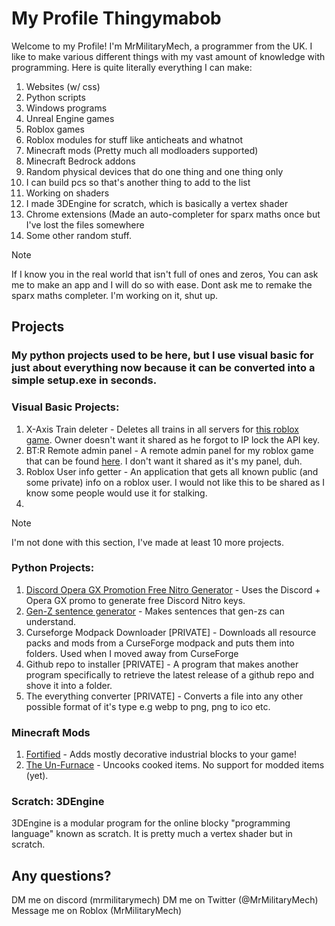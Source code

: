 # My Profile Thingymabob

Welcome to my Profile!
I'm MrMilitaryMech, a programmer from the UK. I like to make various different things with my vast amount of knowledge with programming.
Here is quite literally everything I can make:
1. Websites (w/ css)
2. Python scripts
3. Windows programs
4. Unreal Engine games
5. Roblox games
6. Roblox modules for stuff like anticheats and whatnot
7. Minecraft mods (Pretty much all modloaders supported)
8. Minecraft Bedrock addons
9. Random physical devices that do one thing and one thing only
10. I can build pcs so that's another thing to add to the list
11. Working on shaders
12. I made 3DEngine for scratch, which is basically a vertex shader
13. Chrome extensions (Made an auto-completer for sparx maths once but I've lost the files somewhere
14. Some other random stuff.

>[!NOTE]
>If I know you in the real world that isn't full of ones and zeros, You can ask me to make an app and I will do so with ease.
>Dont ask me to remake the sparx maths completer. I'm working on it, shut up.

## Projects
### My python projects used to be here, but I use visual basic for just about everything now because it can be converted into a simple setup.exe in seconds.
### Visual Basic Projects:
1. X-Axis Train deleter - Deletes all trains in all servers for [this roblox game](https://www.roblox.com/games/17117997976/x-axis-train). Owner doesn't want it shared as he forgot to IP lock the API key.
2. BT:R Remote admin panel - A remote admin panel for my roblox game that can be found [here](https://www.roblox.com/games/10448933640/Bunker-Tycoon-Rebooted-BETA). I don't want it shared as it's my panel, duh.
3. Roblox User info getter - An application that gets all known public (and some private) info on a roblox user. I would not like this to be shared as I know some people would use it for stalking.
4. 
>[!NOTE]
>I'm not done with this section, I've made at least 10 more projects.
### Python Projects:
1. [Discord Opera GX Promotion Free Nitro Generator](https://github.com/MrMilitaryMech/Opera-Nitro-Key-Generator) - Uses the Discord + Opera GX promo to generate free Discord Nitro keys.
2. [Gen-Z sentence generator](https://github.com/MrMilitaryMech/2023-Sentence-Generator) - Makes sentences that gen-zs can understand.
3. Curseforge Modpack Downloader [PRIVATE] - Downloads all resource packs and mods from a CurseForge modpack and puts them into folders. Used when I moved away from CurseForge
4. Github repo to installer [PRIVATE] - A program that makes another program specifically to retrieve the latest release of a github repo and shove it into a folder.
5. The everything converter [PRIVATE] - Converts a file into any other possible format of it's type e.g webp to png, png to ico etc.

### Minecraft Mods
1. [Fortified](https://modrinth.com/mod/fortified) - Adds mostly decorative industrial blocks to your game!
2. [The Un-Furnace](https://modrinth.com/mod/the-un-furnace) - Uncooks cooked items. No support for modded items (yet).

### Scratch: 3DEngine
3DEngine is a modular program for the online blocky "programming language" known as scratch. It is pretty much a vertex shader but in scratch.

## Any questions?
DM me on discord (mrmilitarymech)
DM me on Twitter (@MrMilitaryMech)
Message me on Roblox (MrMilitaryMech)

<!---
MrMilitaryMech/MrMilitaryMech is a ✨ special ✨ repository because its `README.md` (this file) appears on your GitHub profile.
You can click the Preview link to take a look at your changes.
--->
